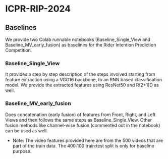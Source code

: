 # ICPR-RIP-2024
## Baselines 
We provide two Colab runnable notebooks (Baseline_Single_View and Baseline_MV_early_fusion) as baselines for the Rider Intention Prediction Competition. 
### Baseline_Single_View
It provides a step by step description of the steps involved starting from feature extraction using a VGG16 backbone, to an RNN based classification model. We provide the extracted features using ResNet50 and R(2+1)D as well.
### Baseline_MV_early_fusion
Does concatenation (early fusion) of features from Front, Right, and Left Views and then follows the same steps as Baseline_Single_View. Other fusion methods like channel-wise fusion (commented out in the notebook) can be used as well.
- Note: The video features provided here are from the 500 videos that are part of the train data. The 400:100 train:test split is only for baseline purpose.
